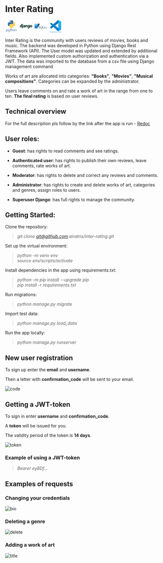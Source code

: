 # Inter Rating

<img src="https://github.com/devicons/devicon/blob/master/icons/python/python-original-wordmark.svg" title="HTML5" alt="HTML" width="40" height="40"/>&nbsp;
<img src="https://github.com/devicons/devicon/blob/master/icons/django/django-plain-wordmark.svg" title="HTML5" alt="HTML" width="40" height="40"/>&nbsp;
<img src="https://github.com/devicons/devicon/blob/master/icons/sqlite/sqlite-original-wordmark.svg" title="HTML5" alt="HTML" width="40" height="40"/>&nbsp;
<img src="https://github.com/devicons/devicon/blob/master/icons/vscode/vscode-original-wordmark.svg" title="HTML5" alt="HTML" width="40" height="40"/>&nbsp;

Inter Rating is the community with users reviews of movies, books and music. The backend was developed in Python using Django Rest Framework (API). The User model was updated and extended by additional fields. Also implemented custom authorization and authentication via a JWT. The data was imported to the database from a csv file using Django management command

Works of art are allocated into categories: **"Books"**, **"Movies"**, **"Musical compositions"**. Categories can be expanded by the administrator.

Users leave comments on and rate a work of art in the range from one to ten. **The final rating** is based on user reviews.

## **Technical overview**

For the full description pls follow by the link after the app is run - <a href="http://127.0.0.1:8000/redoc" target="_blank">Redoc</a>

## **User roles:**

* **Guest**: has rights to read comments and see ratings.

* **Authenticated user**: has rights to publish their own reviews, leave comments, rate works of art.

* **Moderator**: has rights to delete and correct any reviews and comments.

* **Administrator**: has rights to create and delete works of art, categories and genres, assign roles to users.

* **Superuser Django**: has full rights to manage the community.

## **Getting Started:**

Clone the repository:

>*git clone git@github.com:airatns/inter-rating.git*

Set up the virtual environment:

>*python -m venv env* \
>*source env/scripts/activate*

Install dependencies in the app using requirements.txt:

>*python -m pip install --upgrade pip* \
>*pip install -r requirements.txt*

Run migrations:

>*python manage.py migrate*

Import test data:

>*python manage.py load_data*

Run the app locally:

>*python manage.py runserver*

## **New user registration**
To sign up enter the **email** and **username**.

Then a letter with **confirmation_code** will be sent to your email.

![code](https://user-images.githubusercontent.com/96816183/182865245-3efea538-0ec7-4d16-b8cc-a2a16c1edff4.png)

## **Getting a JWT-token**
To sign in enter **username** and **confirmation_code**.

A **token** will be issued for you.

The validity period of the token is **14 days**.

![token](https://user-images.githubusercontent.com/96816183/182865510-7f50333d-cf47-40d5-926d-5bcecbb2081d.png)

### **Example of using a JWT-token**

>*Bearer ey8Df...*


## **Examples of requests**

### **Changing your credentials**

![bio](https://user-images.githubusercontent.com/96816183/182865718-c9ba2d37-d00f-4a6f-8ecd-eb06a9376adc.png)

### **Deleting a genre**

![delete](https://user-images.githubusercontent.com/96816183/182865799-c96ff4d1-be79-4d89-ac7f-2f440c695f8b.png)

### **Adding a work of art**

![title](https://user-images.githubusercontent.com/96816183/182866123-b80f1a88-dbd5-497b-bb0d-4248252db3d9.png)
